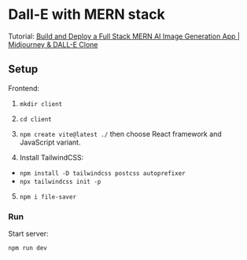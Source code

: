 # Dall-E with MERN stack

Tutorial:
[Build and Deploy a Full Stack MERN AI Image Generation App | Midjourney & DALL-E Clone](https://www.youtube.com/watch?v=EyIvuigqDoA)

## Setup

Frontend:
1. `mkdir client`
2. `cd client`
3. `npm create vite@latest ./` then choose React framework and JavaScript variant.

4. Install TailwindCSS:
- `npm install -D tailwindcss postcss autoprefixer`
- `npx tailwindcss init -p`

5. `npm i file-saver`

### Run

Start server:
```
npm run dev
```